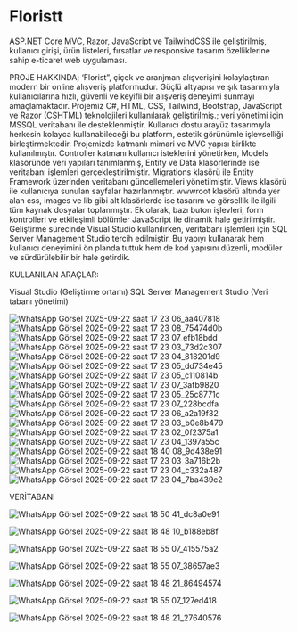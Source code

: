 # Floristt
ASP.NET Core MVC, Razor, JavaScript ve TailwindCSS ile geliştirilmiş, kullanıcı girişi, ürün listeleri, fırsatlar ve responsive tasarım özelliklerine sahip e-ticaret web uygulaması.

PROJE HAKKINDA;
‘Florist”, çiçek ve aranjman alışverişini kolaylaştıran modern bir online alışveriş platformudur. Güçlü altyapısı ve şık tasarımıyla kullanıcılarına hızlı, güvenli ve keyifli bir alışveriş deneyimi sunmayı amaçlamaktadır. Projemiz C#, HTML, CSS, Tailwind, Bootstrap, JavaScript ve Razor (CSHTML) teknolojileri kullanılarak geliştirilmiş.; veri yönetimi için MSSQL veritabanı ile desteklenmiştir. Kullanıcı dostu arayüz tasarımıyla herkesin kolayca kullanabileceği bu platform, estetik görünümle işlevselliği birleştirmektedir. Projemizde katmanlı mimari ve MVC yapısı birlikte kullanılmıştır. Controller katmanı kullanıcı isteklerini yönetirken, Models klasöründe veri yapıları tanımlanmış, Entity ve Data klasörlerinde ise veritabanı işlemleri gerçekleştirilmiştir. Migrations klasörü ile Entity Framework üzerinden veritabanı güncellemeleri yönetilmiştir. Views klasörü ile kullanıcıya sunulan sayfalar hazırlanmıştır. wwwroot klasörü altında yer alan css, images ve lib gibi alt klasörlerde ise tasarım ve görsellik ile ilgili tüm kaynak dosyalar toplanmıştır. Ek olarak, bazı buton işlevleri, form kontrolleri ve etkileşimli bölümler JavaScript ile dinamik hale getirilmiştir. Geliştirme sürecinde Visual Studio kullanılırken, veritabanı işlemleri için SQL Server Management Studio tercih edilmiştir. Bu yapıyı kullanarak hem kullanıcı deneyimini ön planda tuttuk hem de kod yapısını düzenli, modüler ve sürdürülebilir bir hale getirdik.

KULLANILAN ARAÇLAR:

Visual Studio (Geliştirme ortamı) SQL Server Management Studio (Veri tabanı yönetimi)

![WhatsApp Görsel 2025-09-22 saat 17 23 06_aa407818](https://github.com/user-attachments/assets/d45fe312-e9c8-4d92-a397-64b4d8b66dcb)
![WhatsApp Görsel 2025-09-22 saat 17 23 08_75474d0b](https://github.com/user-attachments/assets/425a565a-937b-4989-a472-2405d539f8c3)
![WhatsApp Görsel 2025-09-22 saat 17 23 07_efb18bdd](https://github.com/user-attachments/assets/08e26cd4-699a-4ecc-9c8e-acdd140c7fdf)
![WhatsApp Görsel 2025-09-22 saat 17 23 03_73d2c307](https://github.com/user-attachments/assets/42655a05-f863-4fa7-8d58-b15b2adcf0d0)
![WhatsApp Görsel 2025-09-22 saat 17 23 04_818201d9](https://github.com/user-attachments/assets/e91d9a29-cccb-4f0a-b68c-1613aaa6daaf)
![WhatsApp Görsel 2025-09-22 saat 17 23 05_dd734e45](https://github.com/user-attachments/assets/6db881bd-1796-4682-8c7c-35d101bb0169)
![WhatsApp Görsel 2025-09-22 saat 17 23 05_c110814b](https://github.com/user-attachments/assets/cf6688b7-e1b5-4beb-8d1f-d0453e960e8b)
![WhatsApp Görsel 2025-09-22 saat 17 23 07_3afb9820](https://github.com/user-attachments/assets/b0cebae1-7625-440f-b5bf-8f907fffefe5)
![WhatsApp Görsel 2025-09-22 saat 17 23 05_25c8771c](https://github.com/user-attachments/assets/90c69e3b-c82a-4d06-84c0-8dd007a6e59b)
![WhatsApp Görsel 2025-09-22 saat 17 23 07_228bcdfa](https://github.com/user-attachments/assets/7a592680-f535-4d40-8e67-49272ca30b26)
![WhatsApp Görsel 2025-09-22 saat 17 23 06_a2a19f32](https://github.com/user-attachments/assets/5c558f65-6285-45c5-8b9a-510831c7acc8)
![WhatsApp Görsel 2025-09-22 saat 17 23 03_b0e8b479](https://github.com/user-attachments/assets/20869f82-59fb-424a-8258-11a923533873)
![WhatsApp Görsel 2025-09-22 saat 17 23 02_0f2375a1](https://github.com/user-attachments/assets/cc1adb58-e12a-494d-96b0-7392a46a0b39)
![WhatsApp Görsel 2025-09-22 saat 17 23 04_1397a55c](https://github.com/user-attachments/assets/e55535a5-b7c3-4389-89fe-727e1b9e5d82)
![WhatsApp Görsel 2025-09-22 saat 18 40 08_9d438e91](https://github.com/user-attachments/assets/72ace0fb-d138-44c8-89e4-5f5bfaa529b1)
![WhatsApp Görsel 2025-09-22 saat 17 23 03_3a716b2b](https://github.com/user-attachments/assets/fad8062d-9533-478b-82ca-624f060613fa)
![WhatsApp Görsel 2025-09-22 saat 17 23 04_c332a487](https://github.com/user-attachments/assets/82b911a0-32af-4b5d-b16a-2767e49977d6)
![WhatsApp Görsel 2025-09-22 saat 17 23 04_7ba439c2](https://github.com/user-attachments/assets/7c9782e1-67b4-4052-a6ca-b71e5f899d33)

VERİTABANI


![WhatsApp Görsel 2025-09-22 saat 18 50 41_dc8a0e91](https://github.com/user-attachments/assets/c069dc46-80cc-48d9-8d56-db543be1e0af)


![WhatsApp Görsel 2025-09-22 saat 18 48 10_b188eb8f](https://github.com/user-attachments/assets/0dfb4309-ecd1-4f98-ac68-831456dccd83)


![WhatsApp Görsel 2025-09-22 saat 18 55 07_415575a2](https://github.com/user-attachments/assets/2a42e3af-5c57-42b0-91a8-c5510c49f84a)


![WhatsApp Görsel 2025-09-22 saat 18 55 07_38657ae3](https://github.com/user-attachments/assets/82ba71c7-2290-4161-b8da-89086b8009b9)


![WhatsApp Görsel 2025-09-22 saat 18 48 21_86494574](https://github.com/user-attachments/assets/81b7f715-8a7f-4abe-b032-a5165431534f)


![WhatsApp Görsel 2025-09-22 saat 18 55 07_127ed418](https://github.com/user-attachments/assets/6198091a-287a-44dc-9216-967b752c3bad)


![WhatsApp Görsel 2025-09-22 saat 18 48 21_27640576](https://github.com/user-attachments/assets/e3485474-73f4-4476-92e0-6b16d2485a60)
